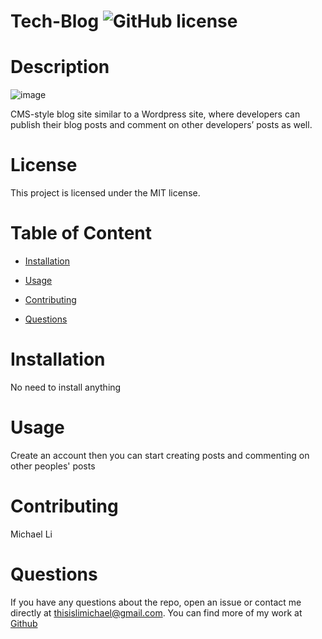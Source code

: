 # Tech-Blog ![GitHub license](https://img.shields.io/badge/license-MIT-blue.svg)


# Description
![image](https://user-images.githubusercontent.com/90745029/148863888-f3168855-49f1-46f9-ae89-a5bee5071e0f.png)

CMS-style blog site similar to a Wordpress site, where developers can publish their blog posts and comment on other developers’ posts as well. 

# License
This project is licensed under the MIT license.

# Table of Content

* [Installation](#installation)

* [Usage](#usage)

* [Contributing](#contributing)

* [Questions](#questions)

# Installation
No need to install anything

# Usage
Create an account then you can start creating posts and commenting on other peoples' posts

# Contributing
Michael Li

# Questions 
If you have any questions about the repo, open an issue or contact me directly at thisislimichael@gmail.com. 
You can find more of my work at [Github](https://github.com/limichael97)
